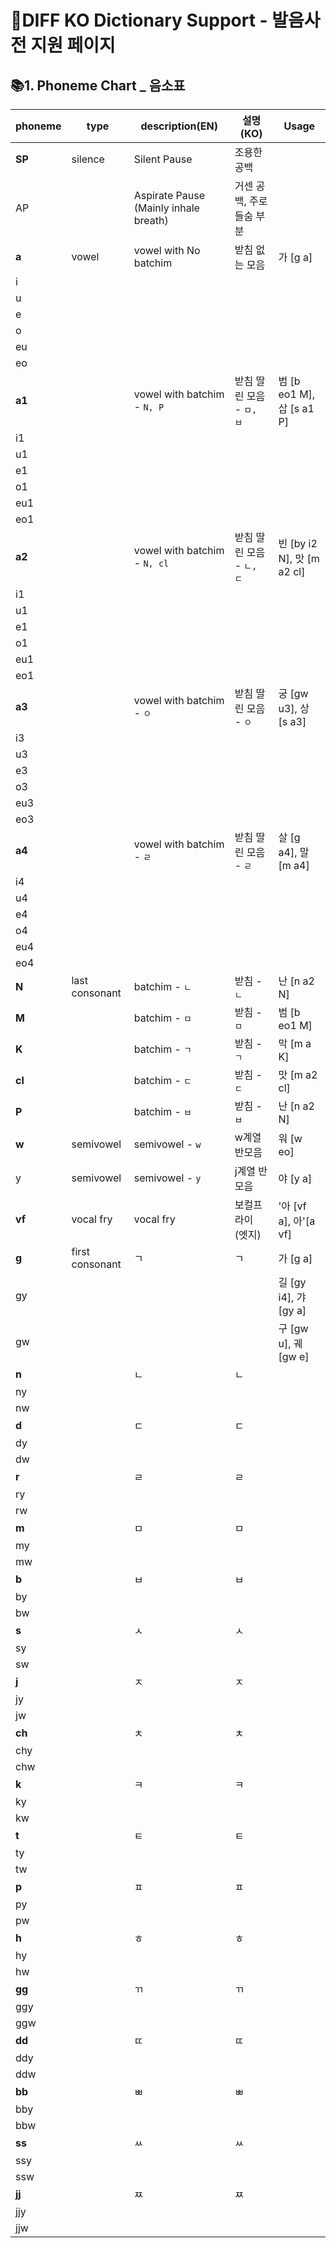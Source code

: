 # 💚DIFF KO Dictionary Support - 발음사전 지원 페이지

## 📚1. Phoneme Chart _ 음소표
| phoneme | type | description(EN) | 설명(KO) | Usage
|---|---|---|---|---
| **SP** | silence | Silent Pause | 조용한 공백 | 
| AP |  | Aspirate Pause (Mainly inhale breath) | 거센 공백, 주로 들숨 부분 |
| **a** | vowel | vowel with No batchim | 받침 없는 모음 | 가 \[g a\]
| i |  |  |  |
| u |  |  |  |
| e |  |  |  |
| o |  |  |  |
| eu |  |  |  |
| eo |  |  |  |
| **a1** |  | vowel with batchim - `N, P` | 받침 딸린 모음 - `ㅁ, ㅂ` | 범 \[b eo1 M\], 삽 \[s a1 P\]
| i1 |  |  |  |
| u1 |  |  |  |
| e1 |  |  |  |
| o1 |  |  |  |
| eu1 |  |  |  |
| eo1 |  |  |  |
| **a2** |  | vowel with batchim - `N, cl` | 받침 딸린 모음 - `ㄴ, ㄷ` | 빈 \[by i2 N\], 맛 \[m a2 cl\]
| i1 |  |  |  |
| u1 |  |  |  |
| e1 |  |  |  |
| o1 |  |  |  |
| eu1 |  |  |  |
| eo1 |  |  |  |
| **a3** |  | vowel with batchim - `ㅇ` | 받침 딸린 모음 - `ㅇ` | 궁 \[gw u3], 상 \[s a3\]
| i3 |  |  |  |
| u3 |  |  |  |
| e3 |  |  |  |
| o3 |  |  |  |
| eu3 |  |  |  |
| eo3 |  |  |  |
| **a4** |  | vowel with batchim - `ㄹ` | 받침 딸린 모음 - `ㄹ` | 살 \[g a4],  말\[m a4\]
| i4 |  |  |  |
| u4 |  |  |  |
| e4 |  |  |  |
| o4 |  |  |  |
| eu4 |  |  |  |
| eo4 |  |  |  |
| **N** | last consonant | batchim - `ㄴ` | 받침 - `ㄴ` | 난 \[n a2 N\]
| **M** |  | batchim - `ㅁ` | 받침 - `ㅁ` | 범 \[b eo1 M\]
| **K** |  | batchim - `ㄱ` | 받침 - `ㄱ` | 막 \[m a K\]
| **cl** |  | batchim - `ㄷ` | 받침 - `ㄷ` | 맛 \[m a2 cl\]
| **P** |  | batchim - `ㅂ` | 받침 - `ㅂ` | 난 \[n a2 N\]
| **w** | semivowel | semivowel - `w` | w계열 반모음 | 워 \[w eo\]
| y | semivowel | semivowel - `y` | j계열 반모음 | 야 \[y a\]
| **vf** | vocal fry | vocal fry | 보컬프라이 (엣지) | '아 \[vf a\], 아'\[a vf\]
| **g** | first consonant | ㄱ | ㄱ | 가 \[g a]
| gy |  |  | | 길 \[gy i4],  갸\[gy a\]
| gw |  |   | | 구 \[gw u],  궤\[gw e\]
| **n** |  | ㄴ |ㄴ | 
| ny |  |  | | 
| nw |  |   | | 
| **d** |  | ㄷ |ㄷ | 
| dy |  |  | | 
| dw |  |   | | 
| **r** |  | ㄹ |ㄹ | 
| ry |  |  | | 
| rw |  |   | | 
| **m** |  | ㅁ |ㅁ | 
| my |  |  | | 
| mw |  |   | | 
| **b** |  | ㅂ |ㅂ | 
| by |  |  | | 
| bw |  |   | | 
| **s** |  | ㅅ |ㅅ | 
| sy |  |  | | 
| sw |  |   | | 
| **j** |  | ㅈ |ㅈ | 
| jy |  |  | | 
| jw |  |   | | 
| **ch** |  | ㅊ |ㅊ | 
| chy |  |  | | 
| chw |  |   | | 
| **k** |  | ㅋ |ㅋ | 
| ky |  |  | | 
| kw |  |   | | 
| **t** |  | ㅌ |ㅌ | 
| ty |  |  | | 
| tw |  |   | | 
| **p** |  | ㅍ |ㅍ | 
| py |  |  | | 
| pw |  |   | | 
| **h** |  | ㅎ |ㅎ | 
| hy |  |  | | 
| hw |  |   | | 
| **gg** |  | ㄲ |ㄲ | 
| ggy |  |  | | 
| ggw |  |   | | 
| **dd** |  | ㄸ |ㄸ | 
| ddy |  |  | | 
| ddw |  |   | | 
| **bb** |  | ㅃ |ㅃ | 
| bby |  |  | | 
| bbw |  |   | | 
| **ss** |  | ㅆ |ㅆ | 
| ssy |  |  | | 
| ssw |  |   | | 
| **jj** |  | ㅉ |ㅉ | 
| jjy |  |  | | 
| jjw |  |   | | 
